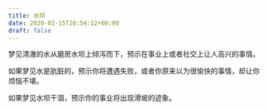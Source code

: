 ```yaml
---
title: 水坝
date: 2020-02-15T20:54:12+08:00
draft: false
---
```


梦见清澈的水从磨房水坝上倾泻而下，预示在事业上或者社交上让人高兴的事情。

如果梦见水是肮脏的，预示你将遭遇失败，或者你原来以为很愉快的事情，却让你烦恼不堪。

如果梦见水坝干涸，预示你的事业将出现滑坡的迹象。

